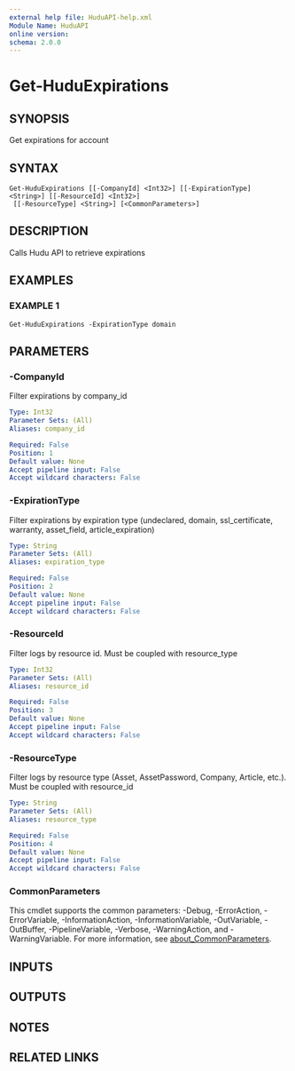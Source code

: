 ```yaml
---
external help file: HuduAPI-help.xml
Module Name: HuduAPI
online version:
schema: 2.0.0
---
```


# Get-HuduExpirations

## SYNOPSIS
Get expirations for account

## SYNTAX

```
Get-HuduExpirations [[-CompanyId] <Int32>] [[-ExpirationType] <String>] [[-ResourceId] <Int32>]
 [[-ResourceType] <String>] [<CommonParameters>]
```

## DESCRIPTION
Calls Hudu API to retrieve expirations

## EXAMPLES

### EXAMPLE 1
```
Get-HuduExpirations -ExpirationType domain
```

## PARAMETERS

### -CompanyId
Filter expirations by company_id

```yaml
Type: Int32
Parameter Sets: (All)
Aliases: company_id

Required: False
Position: 1
Default value: None
Accept pipeline input: False
Accept wildcard characters: False
```

### -ExpirationType
Filter expirations by expiration type (undeclared, domain, ssl_certificate, warranty, asset_field, article_expiration)

```yaml
Type: String
Parameter Sets: (All)
Aliases: expiration_type

Required: False
Position: 2
Default value: None
Accept pipeline input: False
Accept wildcard characters: False
```

### -ResourceId
Filter logs by resource id.
Must be coupled with resource_type

```yaml
Type: Int32
Parameter Sets: (All)
Aliases: resource_id

Required: False
Position: 3
Default value: None
Accept pipeline input: False
Accept wildcard characters: False
```

### -ResourceType
Filter logs by resource type (Asset, AssetPassword, Company, Article, etc.).
Must be coupled with resource_id

```yaml
Type: String
Parameter Sets: (All)
Aliases: resource_type

Required: False
Position: 4
Default value: None
Accept pipeline input: False
Accept wildcard characters: False
```

### CommonParameters
This cmdlet supports the common parameters: -Debug, -ErrorAction, -ErrorVariable, -InformationAction, -InformationVariable, -OutVariable, -OutBuffer, -PipelineVariable, -Verbose, -WarningAction, and -WarningVariable. For more information, see [about_CommonParameters](http://go.microsoft.com/fwlink/?LinkID=113216).

## INPUTS

## OUTPUTS

## NOTES

## RELATED LINKS
